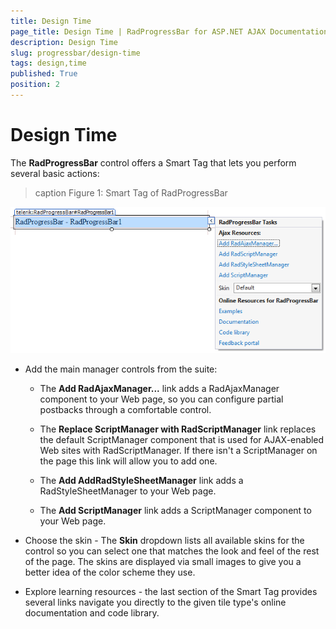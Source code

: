 ```yaml
---
title: Design Time
page_title: Design Time | RadProgressBar for ASP.NET AJAX Documentation
description: Design Time
slug: progressbar/design-time
tags: design,time
published: True
position: 2
---
```


# Design Time

The **RadProgressBar** control offers a Smart Tag that lets you perform several basic actions:

>caption Figure 1: Smart Tag of RadProgressBar

![progress-bar-smart-tag](images/progress-bar-smart-tag.png)

* Add the main manager controls from the suite:

	* The **Add RadAjaxManager...** link adds a RadAjaxManager component to your Web page, so you can configure partial postbacks through a comfortable control.

	* The **Replace ScriptManager with RadScriptManager** link replaces the default ScriptManager component that is used for AJAX-enabled Web sites with RadScriptManager. If there isn't a ScriptManager on the page this link will allow you to add one.

	* The **Add AddRadStyleSheetManager** link adds a RadStyleSheetManager to your Web page.

	* The **Add ScriptManager** link adds a ScriptManager component to your Web page.

* Choose the skin - The **Skin** dropdown lists all available skins for the control so you can select one that matches the look and feel of the rest of the page. The skins are displayed via small images to give you a better idea of the color scheme they use.

* Explore learning resources - the last section of the Smart Tag provides several links navigate you directly to the given tile type's online documentation and code library.

